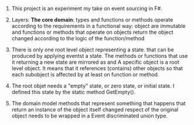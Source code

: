 1. This project is an experiment my take on event sourcing in F#.
2. Layers: **The core domain**: types and functions or methods operate according to the requirements in a functional way: object are immutable and functions or methods that operate on objects return the object changed according to the logic of the function/method

3. There is only one root level object representing a state.  that can be produced by applying eventst a state. The methods or functions that use it returning a new state are mirrored as  and A specific object is a root level object. It means that it references (contains) other objects so that each subobject is affected by at least on function or method.
4. The root objet needs a "empty" state, or zero state, or initial state. I defined this state by the static method GetEmpty().
5. The domain model methods that represent something that happens that return an instance of the object itself changed respect of the original object needs to be wrapped in a Event discriminated union type. 